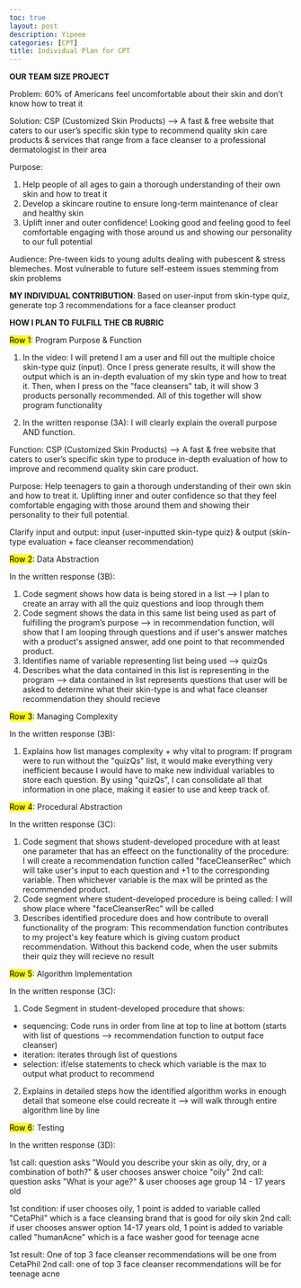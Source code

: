 ```yaml
---
toc: true
layout: post
description: Yipeee
categories: [CPT]
title: Individual Plan for CPT 
---
```


<strong>OUR TEAM SIZE PROJECT</strong>

Problem: 60% of Americans feel uncomfortable about their skin and don’t know how to treat it

Solution: CSP (Customized Skin Products) --> A fast & free website that caters to our user’s specific skin type to recommend quality skin care products & services that range from a face cleanser to a professional dermatologist in their area 

Purpose: 
1. Help people of all ages to gain a thorough understanding of their own skin and how to treat it 
2. Develop a skincare routine to ensure long-term maintenance of clear and healthy skin 
3. Uplift inner and outer confidence! Looking good and feeling good to feel comfortable engaging with those around us and showing our personality to our full potential

Audience: Pre-tween kids to young adults dealing with pubescent & stress blemeches. Most vulnerable to future self-esteem issues stemming from skin problems 

<strong>MY INDIVIDUAL CONTRIBUTION</strong>: Based on user-input from skin-type quiz, generate top 3 recommendations for a face cleanser product

<strong>HOW I PLAN TO FULFILL THE CB RUBRIC</strong>

<mark>Row 1</mark>: Program Purpose & Function

1. In the video: I will pretend I am a user and fill out the multiple choice skin-type quiz (input). Once I press generate results, it will show the output which is an in-depth evaluation of my skin type and how to treat it. Then, when I press on the "face cleansers" tab, it will show 3 products personally recommended. All of this together will show program functionality

2. In the written response (3A): I will clearly explain the overall purpose AND function. 

Function: CSP (Customized Skin Products) --> A fast & free website that caters to user’s specific skin type to produce in-depth evaluation of how to improve and recommend quality skin care product. 

Purpose: Help teenagers to gain a thorough understanding of their own skin and how to treat it. Uplifting inner and outer confidence so that they feel comfortable engaging with those around them and showing their personality to their full potential. 

Clarify input and output: input (user-inputted skin-type quiz) & output (skin-type evaluation + face cleanser recommendation)

<mark>Row 2</mark>: Data Abstraction

In the written response (3B):

1. Code segment shows how data is being stored in a list --> I plan to create an array with all the quiz questions and loop through them 
2. Code segment shows the data in this same list being used as part of fulfilling the program’s purpose --> in recommendation function, will show that I am looping through questions and if user's answer matches with a product's assigned answer, add one point to that recommended product. 
3. Identifies name of variable representing list being used --> quizQs
4. Describes what the data contained in this list is representing in the program --> data contained in list represents questions that user will be asked to determine what their skin-type is and what face cleanser recommendation they should recieve 

<mark>Row 3</mark>: Managing Complexity 

In the written response (3B):

1. Explains how list manages complexity + why vital to program: If program were to run without the "quizQs" list, it would make everything very inefficient because I would have to make new individual variables to store each question. By using "quizQs", I can consolidate all that information in one place, making it easier to use
and keep track of.

<mark>Row 4</mark>: Procedural Abstraction 

In the written response (3C):

1. Code segment that shows student-developed procedure with at least one parameter that has an effeect on the functionality of the procedure: I will create a recommendation function called "faceCleanserRec" which will take user's input to each question and +1 to the corresponding variable. Then whichever variable is the max will be printed as the recommended product. 
2. Code segment where student-developed procedure is being called: I will show place where "faceCleanserRec" will be called
3. Describes identified procedure does and how contribute to overall functionality of the program: This recommendation function contributes to my project's key feature which is giving custom product recommendation. Without this backend code, when the user submits their quiz they will recieve no result 

<mark>Row 5</mark>:  Algorithm Implementation 

In the written response (3C):

1. Code Segment in student-developed procedure that shows: 
- sequencing: Code runs in order from line at top to line at bottom (starts with list of questions --> recommendation function to output face cleanser)
- iteration: iterates through list of questions
- selection: if/else statements to check which variable is the max to output what product to recommend

2. Explains in detailed steps how the identified algorithm works in enough detail that someone else could recreate it --> will walk through entire algorithm line by line

<mark>Row 6</mark>: Testing

In the written response (3D):

1st call: question asks "Would you describe your skin as oily, dry, or a combination of both?" & user chooses answer choice "oily"
2nd call: question asks "What is your age?" & user chooses age group 14 - 17 years old 

1st condition: if user chooses oily, 1 point is added to variable called "CetaPhil" which is a face cleansing brand that is good for oily skin 
2nd call: if user chooses answer option 14-17 years old, 1 point is added to variable called "humanAcne" which is a face washer good for teenage acne

1st result: One of top 3 face cleanser recommendations will be one from CetaPhil
2nd call: one of top 3 face cleanser recommendations will be for teenage acne 